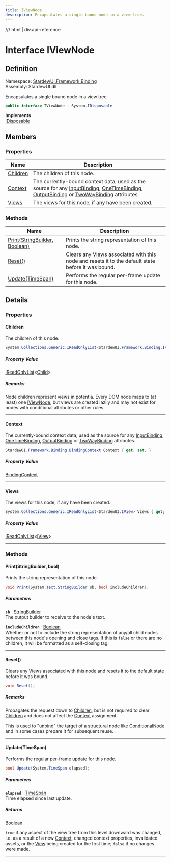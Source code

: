 ```yaml
---
title: IViewNode
description: Encapsulates a single bound node in a view tree.
---
```


<link rel="stylesheet" href="/StardewUI/stylesheets/reference.css" />

/// html | div.api-reference

# Interface IViewNode

## Definition

<div class="api-definition" markdown>

Namespace: [StardewUI.Framework.Binding](index.md)  
Assembly: StardewUI.dll  

</div>

Encapsulates a single bound node in a view tree.

```cs
public interface IViewNode : System.IDisposable
```

**Implements**  
[IDisposable](https://learn.microsoft.com/en-us/dotnet/api/system.idisposable)

## Members

### Properties

 | Name | Description |
| --- | --- |
| [Children](#children) | The children of this node. | 
| [Context](#context) | The currently-bound context data, used as the source for any [InputBinding](../grammar/attributevaluetype.md#inputbinding), [OneTimeBinding](../grammar/attributevaluetype.md#onetimebinding), [OutputBinding](../grammar/attributevaluetype.md#outputbinding) or [TwoWayBinding](../grammar/attributevaluetype.md#twowaybinding) attributes. | 
| [Views](#views) | The views for this node, if any have been created. | 

### Methods

 | Name | Description |
| --- | --- |
| [Print(StringBuilder, Boolean)](#printstringbuilder-bool) | Prints the string representation of this node. | 
| [Reset()](#reset) | Clears any [Views](iviewnode.md#views) associated with this node and resets it to the default state before it was bound. | 
| [Update(TimeSpan)](#updatetimespan) | Performs the regular per-frame update for this node. | 

## Details

### Properties

#### Children

The children of this node.

```cs
System.Collections.Generic.IReadOnlyList<StardewUI.Framework.Binding.IViewNode.Child> Children { get; }
```

##### Property Value

[IReadOnlyList](https://learn.microsoft.com/en-us/dotnet/api/system.collections.generic.ireadonlylist-1)<[Child](iviewnode.child.md)>

##### Remarks

Node children represent views in potentia. Every DOM node maps to (at least) one [IViewNode](iviewnode.md), but views are created lazily and may not exist for nodes with conditional attributes or other rules.

-----

#### Context

The currently-bound context data, used as the source for any [InputBinding](../grammar/attributevaluetype.md#inputbinding), [OneTimeBinding](../grammar/attributevaluetype.md#onetimebinding), [OutputBinding](../grammar/attributevaluetype.md#outputbinding) or [TwoWayBinding](../grammar/attributevaluetype.md#twowaybinding) attributes.

```cs
StardewUI.Framework.Binding.BindingContext Context { get; set; }
```

##### Property Value

[BindingContext](bindingcontext.md)

-----

#### Views

The views for this node, if any have been created.

```cs
System.Collections.Generic.IReadOnlyList<StardewUI.IView> Views { get; }
```

##### Property Value

[IReadOnlyList](https://learn.microsoft.com/en-us/dotnet/api/system.collections.generic.ireadonlylist-1)<[IView](../../iview.md)>

-----

### Methods

#### Print(StringBuilder, bool)

Prints the string representation of this node.

```cs
void Print(System.Text.StringBuilder sb, bool includeChildren);
```

##### Parameters

**`sb`** &nbsp; [StringBuilder](https://learn.microsoft.com/en-us/dotnet/api/system.text.stringbuilder)  
The output builder to receive to the node's text.

**`includeChildren`** &nbsp; [Boolean](https://learn.microsoft.com/en-us/dotnet/api/system.boolean)  
Whether or not to include the string representation of any/all child nodes between this node's opening and close tags. If this is `false` or there are no children, it will be formatted as a self-closing tag.

-----

#### Reset()

Clears any [Views](iviewnode.md#views) associated with this node and resets it to the default state before it was bound.

```cs
void Reset();
```

##### Remarks

Propagates the request down to [Children](iviewnode.md#children), but is not required to clear [Children](iviewnode.md#children) and does not affect the [Context](iviewnode.md#context) assignment. 

 This is used to "unbind" the target of a structural node like [ConditionalNode](conditionalnode.md) and in some cases prepare it for subsequent reuse.

-----

#### Update(TimeSpan)

Performs the regular per-frame update for this node.

```cs
bool Update(System.TimeSpan elapsed);
```

##### Parameters

**`elapsed`** &nbsp; [TimeSpan](https://learn.microsoft.com/en-us/dotnet/api/system.timespan)  
Time elapsed since last update.

##### Returns

[Boolean](https://learn.microsoft.com/en-us/dotnet/api/system.boolean)

  `true` if any aspect of the view tree from this level downward was changed, i.e. as a result of a new [Context](iviewnode.md#context), changed context properties, invalidated assets, or the [View](../../view.md) being created for the first time; `false` if no changes were made.

-----

